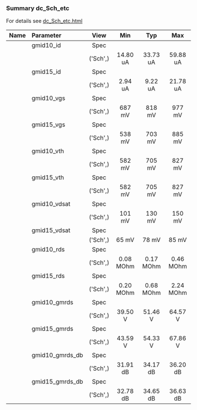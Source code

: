 ### Summary dc_Sch_etc

For details see <a href='dc_Sch_etc.html'>dc_Sch_etc.html</a>

|**Name**|**Parameter**|**View**|**Min** | **Typ** | **Max**|
|:---|:---|:---:|:---:|:---:|:---:|
||gmid10\_id | Spec |  |  |  |
| | | ('Sch',)|14.80 uA | 33.73 uA | 59.88 uA |
||gmid15\_id | Spec |  |  |  |
| | | ('Sch',)|2.94 uA | 9.22 uA | 21.78 uA |
||gmid10\_vgs | Spec |  |  |  |
| | | ('Sch',)|687 mV | 818 mV | 977 mV |
||gmid15\_vgs | Spec |  |  |  |
| | | ('Sch',)|538 mV | 703 mV | 885 mV |
||gmid10\_vth | Spec |  |  |  |
| | | ('Sch',)|582 mV | 705 mV | 827 mV |
||gmid15\_vth | Spec |  |  |  |
| | | ('Sch',)|582 mV | 705 mV | 827 mV |
||gmid10\_vdsat | Spec |  |  |  |
| | | ('Sch',)|101 mV | 130 mV | 150 mV |
||gmid15\_vdsat | Spec |  |  |  |
| | | ('Sch',)|65 mV | 78 mV | 85 mV |
||gmid10\_rds | Spec |  |  |  |
| | | ('Sch',)|0.08 MOhm | 0.17 MOhm | 0.46 MOhm |
||gmid15\_rds | Spec |  |  |  |
| | | ('Sch',)|0.20 MOhm | 0.68 MOhm | 2.24 MOhm |
||gmid10\_gmrds | Spec |  |  |  |
| | | ('Sch',)|39.50 V | 51.46 V | 64.57 V |
||gmid15\_gmrds | Spec |  |  |  |
| | | ('Sch',)|43.59 V | 54.33 V | 67.86 V |
||gmid10\_gmrds\_db | Spec |  |  |  |
| | | ('Sch',)|31.91 dB | 34.17 dB | 36.20 dB |
||gmid15\_gmrds\_db | Spec |  |  |  |
| | | ('Sch',)|32.78 dB | 34.65 dB | 36.63 dB |
